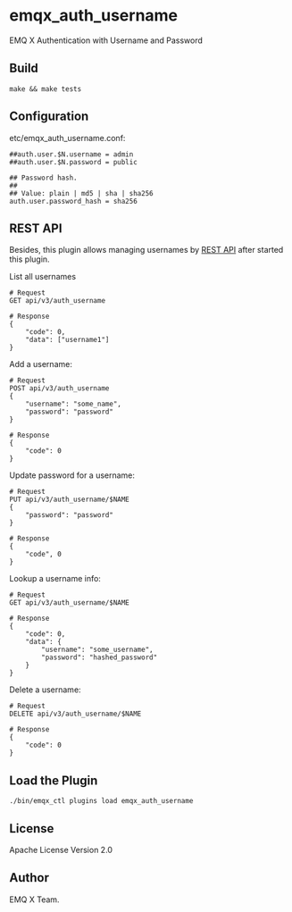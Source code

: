 emqx_auth_username
==================

EMQ X Authentication with Username and Password

Build
-----

```
make && make tests
```

Configuration
-------------

etc/emqx_auth_username.conf:

```
##auth.user.$N.username = admin
##auth.user.$N.password = public

## Password hash.
##
## Value: plain | md5 | sha | sha256 
auth.user.password_hash = sha256
```

REST API
------------

Besides, this plugin allows managing usernames by [REST API](https://developer.emqx.io/docs/emq/v3/en/rest.html) after started this plugin.

List all usernames

```
# Request
GET api/v3/auth_username

# Response
{
    "code": 0,
    "data": ["username1"]
}
```

Add a username:
```
# Request
POST api/v3/auth_username
{
    "username": "some_name",
    "password": "password"
}

# Response
{
    "code": 0
}
```

Update password for a username:
```
# Request
PUT api/v3/auth_username/$NAME
{
    "password": "password"
}

# Response
{
    "code", 0
}
```

Lookup a username info:
```
# Request
GET api/v3/auth_username/$NAME

# Response
{
    "code": 0,
    "data": {
        "username": "some_username",
        "password": "hashed_password"
    }
}
```

Delete a username:
```
# Request
DELETE api/v3/auth_username/$NAME

# Response
{
    "code": 0
}
```

Load the Plugin
---------------

```
./bin/emqx_ctl plugins load emqx_auth_username
```

License
-------

Apache License Version 2.0

Author
------

EMQ X Team.

